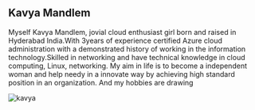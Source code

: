 ## Kavya Mandlem 
<p> Myself Kavya Mandlem, jovial cloud enthusiast girl born and raised in Hyderabad India.With 3years of experience certified Azure cloud administration with a demonstrated history of working in the information technology.Skilled in networking and have technical knowledge in cloud computing, Linux, networking. My aim in life is to become a independent woman and help needy in a innovate way by achieving high standard position in an organization. And my hobbies are drawing  



![kavya](https://user-images.githubusercontent.com/98142665/152076588-66ae3768-8283-4d08-8809-dd5041924931.jpeg)